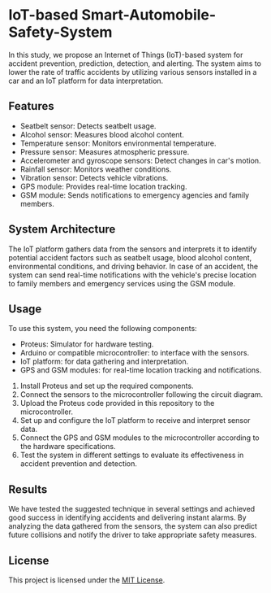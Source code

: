 # IoT-based Smart-Automobile-Safety-System

In this study, we propose an Internet of Things (IoT)-based system for accident prevention, prediction, detection, and alerting. The system aims to lower the rate of traffic accidents by utilizing various sensors installed in a car and an IoT platform for data interpretation.

## Features

- Seatbelt sensor: Detects seatbelt usage.
- Alcohol sensor: Measures blood alcohol content.
- Temperature sensor: Monitors environmental temperature.
- Pressure sensor: Measures atmospheric pressure.
- Accelerometer and gyroscope sensors: Detect changes in car's motion.
- Rainfall sensor: Monitors weather conditions.
- Vibration sensor: Detects vehicle vibrations.
- GPS module: Provides real-time location tracking.
- GSM module: Sends notifications to emergency agencies and family members.

## System Architecture

The IoT platform gathers data from the sensors and interprets it to identify potential accident factors such as seatbelt usage, blood alcohol content, environmental conditions, and driving behavior. In case of an accident, the system can send real-time notifications with the vehicle's precise location to family members and emergency services using the GSM module.

## Usage

To use this system, you need the following components:

- Proteus: Simulator for hardware testing.
- Arduino or compatible microcontroller: to interface with the sensors.
- IoT platform: for data gathering and interpretation.
- GPS and GSM modules: for real-time location tracking and notifications.

1. Install Proteus and set up the required components.
2. Connect the sensors to the microcontroller following the circuit diagram.
3. Upload the Proteus code provided in this repository to the microcontroller.
4. Set up and configure the IoT platform to receive and interpret sensor data.
5. Connect the GPS and GSM modules to the microcontroller according to the hardware specifications.
6. Test the system in different settings to evaluate its effectiveness in accident prevention and detection.

## Results

We have tested the suggested technique in several settings and achieved good success in identifying accidents and delivering instant alarms. By analyzing the data gathered from the sensors, the system can also predict future collisions and notify the driver to take appropriate safety measures.

## License

This project is licensed under the [MIT License](LICENSE).
